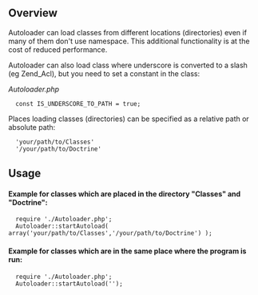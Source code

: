 ## Overview

Autoloader can load classes from different locations (directories) even if many of them don't use namespace. This additional functionality is at the cost of reduced performance.

Autoloader can also load class where underscore is converted to a slash (eg Zend_Acl), but you need to set a constant in the class:

*Autoloader.php*

      const IS_UNDERSCORE_TO_PATH = true;

Places loading classes (directories) can be specified as a relative path or absolute path:

      'your/path/to/Classes'
      '/your/path/to/Doctrine'

## Usage

#### Example for classes which are placed in the directory "Classes" and "Doctrine":

      require './Autoloader.php';
      Autoloader::startAutoload( array('your/path/to/Classes','/your/path/to/Doctrine') );

#### Example for classes which are in the same place where the program is run:

      require './Autoloader.php';
      Autoloader::startAutoload('');
